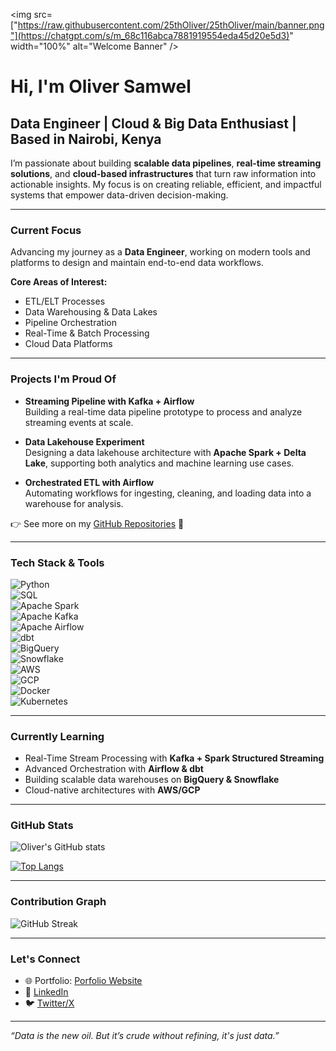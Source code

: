 <!-- Optional GIF Banner -->
<img src=["https://raw.githubusercontent.com/25thOliver/25thOliver/main/banner.png"](https://chatgpt.com/s/m_68c116abca7881919554eda45d20e5d3)" width="100%" alt="Welcome Banner" />

# Hi, I'm Oliver Samwel

## Data Engineer | Cloud & Big Data Enthusiast | Based in Nairobi, Kenya

I’m passionate about building **scalable data pipelines**, **real-time streaming solutions**, and **cloud-based infrastructures** that turn raw information into actionable insights. My focus is on creating reliable, efficient, and impactful systems that empower data-driven decision-making.  

---

### Current Focus

Advancing my journey as a **Data Engineer**, working on modern tools and platforms to design and maintain end-to-end data workflows.  

**Core Areas of Interest:**  
- ETL/ELT Processes  
- Data Warehousing & Data Lakes  
- Pipeline Orchestration  
- Real-Time & Batch Processing  
- Cloud Data Platforms  

---

### Projects I'm Proud Of  

- **Streaming Pipeline with Kafka + Airflow**  
  Building a real-time data pipeline prototype to process and analyze streaming events at scale.  

- **Data Lakehouse Experiment**  
  Designing a data lakehouse architecture with **Apache Spark + Delta Lake**, supporting both analytics and machine learning use cases.  

- **Orchestrated ETL with Airflow**  
  Automating workflows for ingesting, cleaning, and loading data into a warehouse for analysis.  

👉 See more on my [GitHub Repositories](https://github.com/25thOliver?tab=repositories) 📂  

---

### Tech Stack & Tools  

![Python](https://img.shields.io/badge/Python-3670A0?style=for-the-badge&logo=python&logoColor=fff)  
![SQL](https://img.shields.io/badge/SQL-336791?style=for-the-badge&logo=postgresql&logoColor=fff)  
![Apache Spark](https://img.shields.io/badge/Spark-E25A1C?style=for-the-badge&logo=apache-spark&logoColor=white)  
![Apache Kafka](https://img.shields.io/badge/Kafka-231F20?style=for-the-badge&logo=apache-kafka&logoColor=white)  
![Apache Airflow](https://img.shields.io/badge/Airflow-017CEE?style=for-the-badge&logo=apache-airflow&logoColor=white)  
![dbt](https://img.shields.io/badge/dbt-FF694B?style=for-the-badge&logo=dbt&logoColor=white)  
![BigQuery](https://img.shields.io/badge/BigQuery-4285F4?style=for-the-badge&logo=google-cloud&logoColor=white)  
![Snowflake](https://img.shields.io/badge/Snowflake-29B5E8?style=for-the-badge&logo=snowflake&logoColor=white)  
![AWS](https://img.shields.io/badge/AWS-232F3E?style=for-the-badge&logo=amazon-aws&logoColor=white)  
![GCP](https://img.shields.io/badge/GCP-4285F4?style=for-the-badge&logo=google-cloud&logoColor=white)  
![Docker](https://img.shields.io/badge/Docker-2496ED?style=for-the-badge&logo=docker&logoColor=white)  
![Kubernetes](https://img.shields.io/badge/Kubernetes-326CE5?style=for-the-badge&logo=kubernetes&logoColor=white)  

---

### Currently Learning  

- Real-Time Stream Processing with **Kafka + Spark Structured Streaming**  
- Advanced Orchestration with **Airflow & dbt**  
- Building scalable data warehouses on **BigQuery & Snowflake**  
- Cloud-native architectures with **AWS/GCP**  

---

### GitHub Stats  

![Oliver's GitHub stats](https://github-readme-stats.vercel.app/api?username=25thOliver&show_icons=true&theme=dark)  

[![Top Langs](https://github-readme-stats.vercel.app/api/top-langs/?username=25thOliver&layout=compact)](https://github.com/anuraghazra/github-readme-stats)  

---

### Contribution Graph  

![GitHub Streak](https://streak-stats.demolab.com/?user=25thOliver&theme=default)  

---

### Let's Connect  

- 🌐 Portfolio: [Porfolio Website](https://25oliver-web-portfolio.vercel.app/) 
- 💼 [LinkedIn](http://www.linkedin.com/in/samwel-oliver)  
- 🐦 [Twitter/X](https://x.com/bug_alchemist)  

---

_“Data is the new oil. But it’s crude without refining, it's just data.”_  
